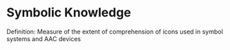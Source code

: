 # Symbolic Knowledge

Definition: Measure of the extent of comprehension of icons used in symbol systems and AAC devices